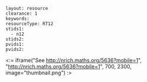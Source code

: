 ````
layout: resource
clearance: 1
keywords:
resourceType: RT12
stids1: 
  - n12
stids2:
pvids1:
pvids2:

````

<:= iframe("See http://nrich.maths.org/5636?mobile=1", "http://nrich.maths.org/5636?mobile=1", 700, 2300, image="thumbnail.png") :>


